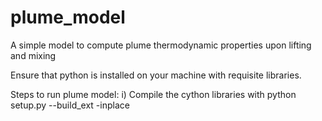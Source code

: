 # plume_model
A simple model to compute plume thermodynamic properties upon lifting and mixing

Ensure that python is installed on your machine with requisite libraries.

Steps to run plume model:
  i) Compile the cython libraries with python setup.py --build_ext -inplace

